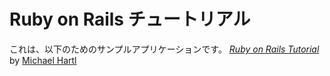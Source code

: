 # Ruby on Rails チュートリアル

これは、以下のためのサンプルアプリケーションです。
[*Ruby on Rails Tutorial*](http://railstutorial.jp)
by [Michael Hartl](http://michaelhartl.com)
